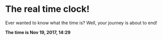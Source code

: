 # The real time clock!

Ever wanted to know what the time is? Well, your journey is about to end!

**The time is Nov 19, 2017, 14:29**